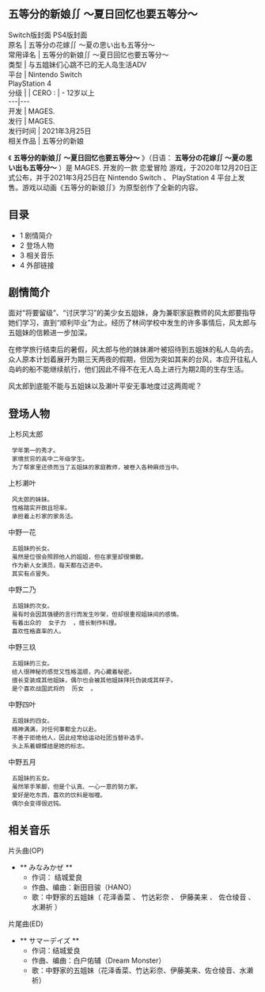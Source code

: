 五等分的新娘∬ ～夏日回忆也要五等分～  
---  
Switch版封面  PS4版封面  
原名  |  五等分の花嫁∬ ～夏の思い出も五等分～   
常用译名  |  五等分的新娘∬ ～夏日回忆也要五等分～   
类型  |  与五姐妹们心跳不已的无人岛生活ADV   
平台  |  Nintendo Switch    
PlayStation 4  
分级  |  |  CERO  :  |  \- 12岁以上   
---|---  
开发  |  MAGES.   
发行  |  MAGES.   
发行时间  |  2021年3月25日   
相关作品  |  五等分的新娘   
  
《 **五等分的新娘∬ ～夏日回忆也要五等分～** 》（日语：  **五等分の花嫁∬ ～夏の思い出も五等分～** ）是  MAGES.  开发的一款
恋爱冒险  游戏，于2020年12月20日正式公布，并于2021年3月25日在  Nintendo Switch  、  PlayStation 4
平台上发售。游戏以动画《五等分的新娘∬》为原型创作了全新的内容。

##  目录

  * 1  剧情简介 
  * 2  登场人物 
  * 3  相关音乐 
  * 4  外部链接 

##  剧情简介

面对“将要留级”、“讨厌学习”的美少女五姐妹，身为兼职家庭教师的风太郎要指导她们学习，直到“顺利毕业”为止。经历了林间学校中发生的许多事情后，风太郎与五姐妹的信赖进一步加深。

在修学旅行结束后的暑假，风太郎与他的妹妹濑叶被招待到五姐妹的私人岛屿去。众人原本计划着展开为期三天两夜的假期，但因为突如其来的台风，本应开往私人岛屿的船不能继续航行，他们因此不得不在无人岛上进行为期2周的生存生活。

风太郎到底能不能与五姐妹以及濑叶平安无事地度过这两周呢？

##  登场人物

上杉风太郎

     学年第一的秀才。 
     家境贫穷的高中二年级学生。 
     为了帮家里还债而当了五姐妹的家庭教师，被卷入各种麻烦当中。 
上杉濑叶

     风太郎的妹妹。 
     性格踏实开朗且坦率。 
     承担着上杉家的家务活。 
中野一花

     五姐妹的长女。 
     虽然是位很会照顾他人的姐姐，但在家里却很懒散。 
     作为新人女演员，每天都在迈进中。 
     其实有点冒失。 
中野二乃

     五姐妹的次女。 
     虽有时会因其强硬的言行而发生吵架，但却很重视姐妹间的感情。 
     有着出众的  女子力  ，擅长制作料理。 
     喜欢性格直率的人。 
中野三玖

     五姐妹的三女。 
     给人很神秘的感觉又性格温顺，内心藏着秘密。 
     擅长变装成其他姐妹，偶尔也会被其他姐妹拜托伪装成其样子。 
     是个喜欢战国武将的  历女  。 
中野四叶

     五姐妹的四女。 
     精神满满，对任何事都全力以赴。 
     不善于拒绝他人，因此经常给运动社团当替补选手。 
     头上系着蝴蝶结是她的标志。 
中野五月

     五姐妹的五女。 
     虽然笨手笨脚，但是个认真、一心一意的努力家。 
     爱好是吃东西，喜欢的饮料是咖喱。 
     偶尔会变得很迟钝。 

##  相关音乐

片头曲(OP)

  * ** みなみかぜ  **
    * 作词：  结城爱良 
    * 作曲、编曲：新田目骏（HANO） 
    * 歌：中野家的五姐妹（  花泽香菜  、  竹达彩奈  、  伊藤美来  、  佐仓绫音  、  水濑祈  ） 

片尾曲(ED)

  * ** サマーデイズ  **
    * 作词：结城爱良 
    * 作曲、编曲：白户佑辅（Dream Monster） 
    * 歌：中野家的五姐妹（花泽香菜、竹达彩奈、伊藤美来、佐仓绫音、水濑祈） 